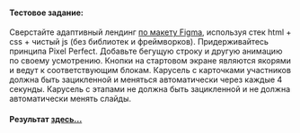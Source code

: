 #### Тестовое задание:
Сверстайте адаптивный лендинг [по макету Figma](https://www.figma.com/file/0xXfupPNU3aZxPqFbmhCKb/Дизайн-для-верстки-%7C-Тестовый-лендинг?type=design&node-id=0%3A1&mode=design&t=rOAaagCJbi3KLDi4-1), используя стек html + css + чистый js (без библиотек и фреймворков). Придерживайтесь принципа Pixel Perfect. Добавьте бегущую строку и другую анимацию по своему усмотрению. Кнопки на стартовом экране являются якорями и ведут к соответствующим блокам. Карусель с карточками участников должна быть зацикленной и меняться автоматически через каждые 4 секунды. Карусель с этапами не должна быть зацикленной и не должна автоматически менять слайды.

#### Результат [здесь...](https://kalliacto.github.io/The-Four-Horses-Club/)
